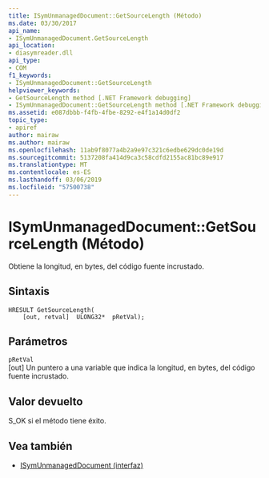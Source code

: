 ```yaml
---
title: ISymUnmanagedDocument::GetSourceLength (Método)
ms.date: 03/30/2017
api_name:
- ISymUnmanagedDocument.GetSourceLength
api_location:
- diasymreader.dll
api_type:
- COM
f1_keywords:
- ISymUnmanagedDocument::GetSourceLength
helpviewer_keywords:
- GetSourceLength method [.NET Framework debugging]
- ISymUnmanagedDocument::GetSourceLength method [.NET Framework debugging]
ms.assetid: e087dbbb-f4fb-4fbe-8292-e4f1a14d0df2
topic_type:
- apiref
author: mairaw
ms.author: mairaw
ms.openlocfilehash: 11ab9f8077a4b2a9e97c321c6edbe629dc0de19d
ms.sourcegitcommit: 5137208fa414d9ca3c58cdfd2155ac81bc89e917
ms.translationtype: MT
ms.contentlocale: es-ES
ms.lasthandoff: 03/06/2019
ms.locfileid: "57500738"
---
```

# <a name="isymunmanageddocumentgetsourcelength-method"></a>ISymUnmanagedDocument::GetSourceLength (Método)
Obtiene la longitud, en bytes, del código fuente incrustado.  
  
## <a name="syntax"></a>Sintaxis  
  
```  
HRESULT GetSourceLength(  
    [out, retval]  ULONG32*  pRetVal);  
```  
  
## <a name="parameters"></a>Parámetros  
 `pRetVal`  
 [out] Un puntero a una variable que indica la longitud, en bytes, del código fuente incrustado.  
  
## <a name="return-value"></a>Valor devuelto  
 S_OK si el método tiene éxito.  
  
## <a name="see-also"></a>Vea también
- [ISymUnmanagedDocument (interfaz)](../../../../docs/framework/unmanaged-api/diagnostics/isymunmanageddocument-interface.md)
